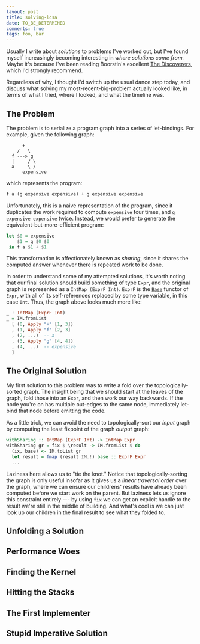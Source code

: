 ```yaml
---
layout: post
title: solving-lcsa
date: TO_BE_DETERMINED
comments: true
tags: foo, bar
---
```


Usually I write about *solutions* to problems I've worked out, but I've found
myself increasingly becoming interesting in *where solutions come from.* Maybe
it's because I've been reading Boorstin's excellent [The
Discoverers](https://en.wikipedia.org/wiki/The_Discoverers), which I'd strongly
recommend.

Regardless of why, I thought I'd switch up the usual dance step today, and
discuss what solving my most-recent-big-problem actually looked like, in terms
of what I tried, where I looked, and what the timeline was.


## The Problem

The problem is to serialize a program graph into a series of let-bindings. For
example, given the following graph:

```
      +
    /   \
  f ---> g
  |     / \
  a     \ /
      expensive
```

which represents the program:

```haskell
f a (g expensive expensive) + g expensive expensive
```

Unfortunately, this is a naive representation of the program, since it
duplicates the work required to compute `expensive` four times, and `g expensive
expensive` twice. Instead, we would prefer to generate the
equivalent-but-more-efficient program:

```haskell
let $0 = expensive
    $1 = g $0 $0
 in f a $1 + $1
```

This transformation is affectionately known as *sharing*, since it shares the
computed answer whenever there is repeated work to be done.

In order to understand some of my attempted solutions, it's worth noting that
our final solution should build something of type `Expr`, and the original graph
is represented as a `IntMap (ExprF Int)`. `ExprF` is the
[`Base`](https://hackage.haskell.org/package/recursion-schemes-5.2.3/docs/Data-Functor-Foldable.html#t:Base)
functor of `Expr`, with all of its self-references replaced by some type
variable, in this case `Int`. Thus, the graph above looks much more like:

```haskell
_ : IntMap (ExprF Int)
_ = IM.fromList
  [ (0, Apply "+" [1, 3])
  , (1, Apply "f" [2, 3]
  , (2, ...)  -- a
  , (3, Apply "g" [4, 4])
  , (4, ...)  -- expensive
  ]
```


## The Original Solution

My first solution to this problem was to write a fold over the
topologically-sorted graph. The insight being that we should start at the leaves
of the graph, fold those into an `Expr`, and then work our way backwards. If the
node you're on has multiple out-edges to the same node, immediately let-bind
that node before emitting the code.

As a little trick, we can avoid the need to topologically-sort our *input* graph
by computing the least fixpoint of the graph *output* graph:

```haskell
withSharing :: IntMap (ExprF Int) -> IntMap Expr
withSharing gr = fix $ \result -> IM.fromList $ do
  (ix, base) <- IM.toList gr
  let result = fmap (result IM.!) base :: ExprF Expr
  ...
```

Laziness here allows us to "tie the knot." Notice that topologically-sorting the
graph is only useful insofar as it gives us a *linear traversal order* over the
graph, where we can ensure our childrens' results have already been computed
before we start work on the parent. But laziness lets us ignore this constraint
entirely --- by using `fix` we can get an explicit handle to the result we're
still in the middle of building. And what's cool is we can just look up our
children in the final result to see what they folded to.


## Unfolding a Solution

## Performance Woes

## Finding the Kernel

## Hitting the Stacks

## The First Implementer

## Stupid Imperative Solution


